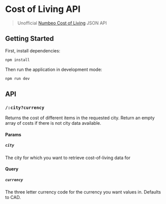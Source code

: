 # Cost of Living API

> Unofficial [Numbeo Cost of Living](https://www.numbeo.com/cost-of-living/) JSON API

## Getting Started

First, install dependencies:

```sh
npm install
```

Then run the application in development mode:

```sh
npm run dev
```

## API

### `/:city?currency`

Returns the cost of different items in the requested city. Return an empty array of costs if there is not city data available.

#### Params

##### `city`

The city for which you want to retrieve cost-of-living data for

#### Query

##### `currency`

The three letter currency code for the currency you want values in. Defaults to CAD.
